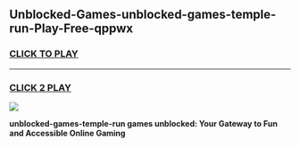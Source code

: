 
## Unblocked-Games-unblocked-games-temple-run-Play-Free-qppwx
<h3>
<a href="https://premium76.site?title=unblocked-games-temple-run&ref=22A">CLICK TO PLAY</a></h3>
<hr>

<h3>
<a href="https://premium76.site?title=unblocked-games-temple-run&ref=22A">CLICK 2 PLAY</a>
  
</h3>

<a href="https://premium76.site?title=unblocked-games-temple-run&ref=22A"><img src="https://clearcache.store/games.png"></a>


**unblocked-games-temple-run games unblocked: Your Gateway to Fun and Accessible Online Gaming**

